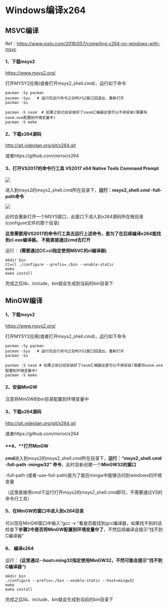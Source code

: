 # Windows编译x264

## MSVC编译

Ref：https://www.roxlu.com/2016/057/compiling-x264-on-windows-with-msvc

#### 1、下载msys2

https://www.msys2.org/



打开MYSY2应用(或者打开msys2_shell.cmd)，运行如下命令

```shell
pacman -Sy pacman
pacman -Syu   # 运行完这行命令之后MSYS2窗口回退出，重新打开
pacman -Su

pacman -S nasm  # 如果之前已经安装好了nasm汇编器这里可以不用安装(需要将nasm.exe配置到环境变量中)
pacman -S make
```



#### 2、下载x264源码

http://git.videolan.org/git/x264.git 

或者https://github.com/mirror/x264



#### 3、打开VS2017的命令行工具 VS2017 x64 Native Tools Command Prompt

![](windows编译篇.assets/打开VS命令行工具.png)



进入到msys2的msys2_shell.cmd所在目录下，**运行：msys2_shell.cmd  -full-path命令**

![](windows编译篇.assets/运行msys2.png)



此时会重新打开一个MSYS窗口，此窗口下进入到x264源码所在根目录(configure文件的那个目录)

**这里需要用VS2017的命令行工具去运行上述命令，是为了在后续编译x264能找到cl.exe编译器。 不能直接通过cmd去打开**



运行： **(需要通过CC=cl指定使用MSVC的cl编译器)**

```shell
mkdir bin
CC=cl ./configure --prefix=./bin --enable-static
make
make install
```

完成之后lib、include、bin就会生成到当前的bin目录下





## MinGW编译

#### 1、下载msys2

https://www.msys2.org/

打开MYSY2应用(或者打开msys2_shell.cmd)，运行如下命令

```shell
pacman -Sy pacman
pacman -Syu   # 运行完这行命令之后MSYS2窗口回退出，重新打开
pacman -Su

pacman -S nasm # 如果之前已经安装好了nasm汇编器这里可以不用安装(需要将nasm.exe配置到环境变量中)
pacman -S make
```



#### 2、安装MinGW

注意将MinGW的bin目录配置到环境变量中



#### 3、下载x264源码

http://git.videolan.org/git/x264.git 

或者https://github.com/mirror/x264



#### **4、**打开MinGW

**cmd**进入到msys2的msys2_shell.cmd所在目录下，**运行：“msys2_shell.cmd  -full-path -mingw32” 命令**，此时会新创建一个**MinGW32的窗口**

-full-path (或者-use-full-path)是为了能在mingw中能够访问到windows的环境变量

（这里直接用cmd下运行打开msys2的msys2_shell.cmd即可，不需要通过VS的命令行工具）

#### 5、在MinGW的窗口中进入到x264目录

可以现在MinGW窗口中输入”gcc -v “看是否能找到gcc编译器，如果找不到的话检查下**步骤2中是否将MinGW配置到环境变量中了**，不然后续编译会提示”找不到C编译器“



#### 6、 编译x264

运行： **(这里通过--host=ming32指定使用MinGW32，不然可能会提示”找不到C编译器“)**

```shell
mkdir bin
./configure --prefix=./bin --enable-static --host=mingw32
make
make install
```

完成之后lib、include、bin就会生成到当前的bin目录下



